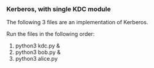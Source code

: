 ### Kerberos, with single KDC module

The following 3 files are an implementation of Kerberos.

Run the files in the following order:

  1. python3 kdc.py &
  2. python3 bob.py &
  3. python3 alice.py

